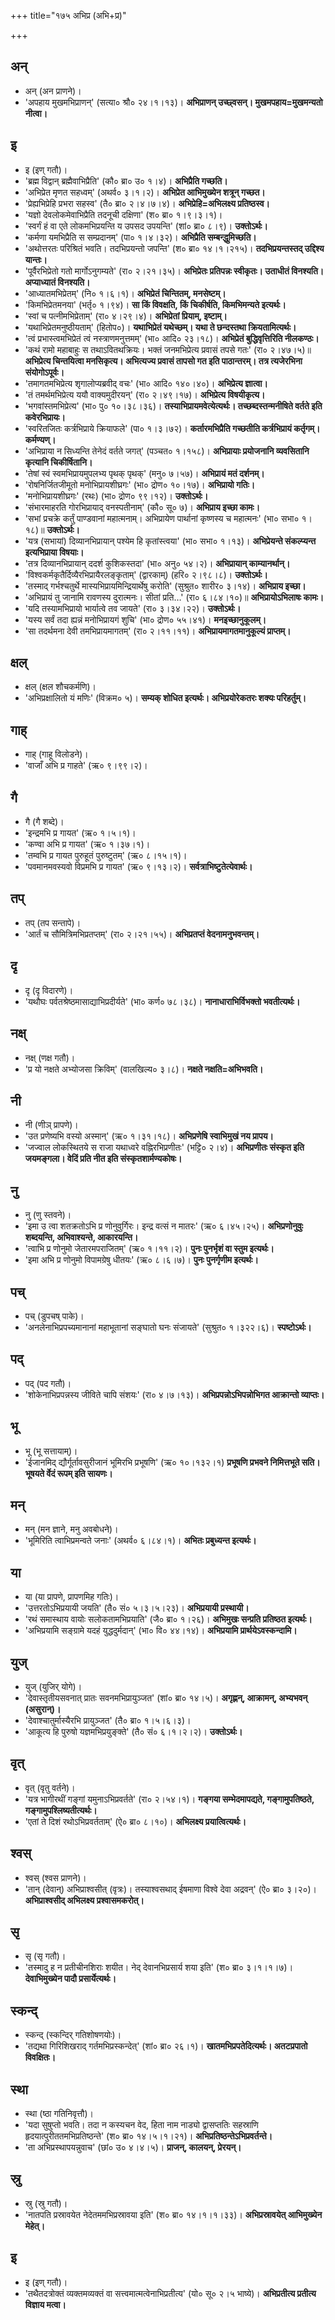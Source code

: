 +++
title="१७५ अभिप्र (अभि+प्र)"

+++

## अन्
- अन् (अन प्राणने)।
- 'अपहाय मुखमभिप्राणन्' (सत्या० श्रौ० २४।१।१३)। **अभिप्राणन् उच्छ्वसन्। मुखमपहाय=मुखमन्यतो नीत्वा।**

##  इ
- इ (इण् गतौ)।
- 'ब्रह्म विद्वान् ब्रह्मैवाभिप्रैति' (कौ० ब्रा० उ० १।४)। **अभिप्रैति गच्छति।**
- 'अभिप्रेत मृणत सहध्वम्' (अथर्व० ३।१।२)। **अभिप्रेत आभिमुख्येन शत्रून् गच्छत।**
- 'प्रेह्यभिप्रेहि प्रभरा सहस्व' (तै० ब्रा० २।४।७।४)। **अभिप्रेहि=अभिलक्ष्य प्रतिष्ठस्व।**
- 'यज्ञो देवलोकमेवाभिप्रैति तदनूची दक्षिणा' (श० ब्रा० १।९।३।१)।
- 'स्वर्गं हं वा एते लोकमभिप्रयन्ति य उपसद उपयन्ति' (शां० ब्रा० ८।९)। **उक्तोऽर्थः।**
- 'कर्मणा यमभिप्रैति स सम्प्रदानम्' (पा० १।४।३२)। **अभिप्रैति सम्बन्द्धुमिच्छति।**
- 'अथोत्तरतः परिश्रितं भवति। तदभिप्रयन्तो जपन्ति' (श० ब्रा० १४।१।२१५)। **तदभिप्रयन्तस्तद् उद्दिश्य यान्तः।**
- 'पूर्वैरभिप्रेतो गतो मार्गोऽनुगम्यते' (रा० २।२१।३५)। **अभिप्रेतः प्रतिपन्नः स्वीकृतः। उताधीतं विनश्यति। अप्याध्यातं विनश्यति।**
- 'आध्यातमभिप्रेतम्' (नि० १।६।१)। **अभिप्रेतं चिन्तितम्, मनसेष्टम्।**
- 'किमभिप्रेतमनया' (भर्तृ० १।९४)। **सा किं विवक्षति, किं चिकीर्षति, किमभिमन्यते इत्यर्थः।**
- 'स्वां च पत्नीमभिप्रेताम्' (रा० ४।२९।४)। **अभिप्रेतां प्रियाम्, इष्टाम्।**
- 'यथाभिप्रेतमनुष्ठीयताम्' (हितोप०)। **यथाभिप्रेतं यथेच्छम्। यथा ते छन्दस्तथा क्रियतामित्यर्थः।**
- 'त्वं प्रभास्त्वमभिप्रेतं त्वं नस्त्राणमनुत्तमम्' (भा० आदि० २३।१८)। **अभिप्रेतं बुद्धिवृत्तिरिति नीलकण्ठः।**
- 'कथं रामो महाबाहुः स तथाऽवितथक्रियः। भक्तं जनमभिप्रेत्य प्रवासं तपसे गतः' (रा० २।४७।५)॥ **अभिप्रेत्य चिन्तयित्वा मनसिकृत्य। अभित्यज्य प्रवासं तापसो गत इति पाठान्तरम्। तत्र त्यजेरभिना संयोगोऽपूर्वः।**
- 'तमागतमभिप्रेत्य शृगालोप्यब्रवीद् वचः' (भा० आदि० १४०।४०)। **अभिप्रेत्य ज्ञात्वा।**
- 'तं तमर्थमभिप्रेत्य ययौ वाक्यमुदीरयन्' (रा० २।४९।१७)। **अभिप्रेत्य विषयीकृत्य।**
- 'भगवांस्तमभिप्रेत्य' (भा० पु० १०।३८।३६)। **तस्याभिप्रायमवेत्येत्यर्थः। तच्छब्दस्तन्मनीषिते वर्तते इति कवेरभिप्रायः।**
- 'स्वरितजितः कर्त्रभिप्राये क्रियाफले' (पा० १।३।७२)। **कर्तारमभिप्रैति गच्छतीति कर्त्रभिप्रायं कर्तृगम्। कर्मण्यण्।**
- 'अभिप्राया न सिध्यन्ति तेनेदं वर्तते जगत्' (पञ्चत० १।१५८)। **अभिप्रायाः प्रयोजनानि व्यवसितानि कृत्यानि चिकीर्षितानि।**
- 'तेषां स्वं स्वमभिप्रायमुपलभ्य पृथक् पृथक्' (मनु० ७।५७)। **अभिप्रायं मतं दर्शनम्।**
- 'रोषनिर्जितजीमूतो मनोभिप्रायशीघ्रगः' (भा० द्रोण० १०।१७)। **अभिप्रायो गतिः।**
- 'मनोभिप्रायशीघ्रगः' (रथः) (भा० द्रोण० ९९।१२)। **उक्तोऽर्थः।**
- 'संभारमाहरति गोरभिप्रायाद् वनस्पतीनाम्' (कौ० सू० ७)। **अभिप्राय इच्छा कामः।**
- 'सभां प्रचक्रे कर्तुं पाण्डवानां महात्मनाम्। अभिप्रायेण पार्थानां कृष्णस्य च महात्मनः' (भा० सभा० १।१८)॥ **उक्तोऽर्थः।**
- 'यत्र (सभायां) दिव्यानभिप्रायान् पश्येम हि कृतांस्त्वया' (भा० सभा० १।१३)। **अभिप्रेयन्ते संकल्प्यन्त इत्यभिप्राया विषयाः।**
- 'तत्र दिव्यानभिप्रायान् ददर्श कुशिकस्तदा' (भा० अनु० ५४।२)। **अभिप्रायान् काम्यानर्थान्।**
- 'विश्वकर्मकृतैर्दिव्यैरभिप्रायैरलङ्कृताम्' (द्वारकाम्) (हरि० २।९८।८)। **उक्तोऽर्थः।**
- 'तस्माद् गर्भश्चतुर्थे मास्यभिप्रायमिन्द्रियार्थेषु करोति' (सुश्रुत० शारीर० ३।१४)। **अभिप्राय इच्छा।**
- 'अभिप्रायं तु जानामि रावणस्य दुरात्मनः। सीतां प्रति…' (रा० ६।८४।१०)॥ **अभिप्रायोऽभिलाषः कामः।**
- 'यदि तस्यामभिप्रायो भार्यात्वे तव जायते' (रा० ३।३४।२२)। **उक्तोऽर्थः।**
- 'यस्य सर्वं तदा ह्यन्नं मनोभिप्रायगं शुचि' (भा० द्रोण० ५५।४१)। **मनइच्छानुकूलम्।**
- 'सा तदर्थमना देवी तमभिप्रायमागतम्' (रा० २।११।११)। **अभिप्रायमागतमानुकूल्यं प्राप्तम्।**

## क्षल्
- क्षल् (क्षल शौचकर्मणि)।
- 'अभिप्रक्षालितो यं मणिः' (विक्रम० ५)। **सम्यक् शोधित इत्यर्थः। अभिप्रयोरेकतरः शक्यः परिहर्तुम्।**

## गाह्
- गाह् (गाहू विलोडने)।
- 'वाजाँ अभि प्र गाहते' (ऋ० ९।९९।२)।

## गै
- गै (गै शब्दे)।
- 'इन्द्रमभि प्र गायत' (ऋ० १।५।१)।
- 'कण्वा अभि प्र गायत' (ऋ० १।३७।१)।
- 'तम्वभि प्र गायत पुरुहूतं पुरुष्टुतम्' (ऋ० ८।१५।१)।
- 'पवमानमवस्यवो विप्रमभि प्र गायत' (ऋ० ९।१३।२)। **सर्वत्राभिष्टुतेत्येवार्थः।**

## तप्
- तप् (तप सन्तापे)।
- 'आर्तं च सौमित्रिमभिप्रतप्तम्' (रा० २।२१।५५)। **अभिप्रतप्तं वेदनामनुभवन्तम्।**

## दृ
- दृ (दृ विदारणे)।
- 'यथौघः पर्वतश्रेष्ठमासाद्याभिप्रदीर्यते' (भा० कर्ण० ७८।३८)। **नानाधाराभिर्विभक्तो भवतीत्यर्थः।**

## नक्ष्
- नक्ष् (णक्ष गतौ)।
- 'प्र यो नक्षते अभ्योजसा क्रिविम्' (वालखिल्य० ३।८)। **नक्षते नक्षति=अभिभवति।**

## नी
- नी (णीञ् प्रापणे)।
- 'उत प्रणेष्यभि वस्यो अस्मान्' (ऋ० १।३१।१८)। **अभिप्रणेषि स्वाभिमुखं नय प्रापय।**
- 'जज्वाल लोकस्थितये स राजा यथाध्वरे वह्निरभिप्रणीतः' (भट्टि० २।४)। **अभिप्रणीतः संस्कृत इति जयमङ्गला। वेदिं प्रति नीत इति संस्कृतशार्मण्यकोषः।**

## नु
- नु (णु स्तवने)।
- 'इमा उ त्वा शतक्रतोऽभि प्र णोनुवुर्गिरः। इन्द्र वत्सं न मातरः' (ऋ० ६।४५।२५)। **अभिप्रणोनुवुः शब्दयन्ति, अभिवाश्यन्ते, आकारयन्ति।**
- 'त्वाभि प्र णोनुमो जेतारमपराजितम्' (ऋ० १।११।२)। **पुनः पुनर्भृशं वा स्तुम इत्यर्थः।**
- 'इमा अभि प्र णोनुमो विपामग्रेषु धीतयः' (ऋ० ८।६।७)। **पुनः पुनर्गृणीम इत्यर्थः।**

## पच्
- पच् (डुपचष् पाके)।
- 'अनलेनाभिप्रपच्यमानानां महाभूतानां सङ्घातो घनः संजायते' (सुश्रुत० १।३२२।६)। **स्पष्टोऽर्थः।**

## पद्
- पद् (पद गतौ)।
- 'शोकेनाभिप्रपन्नस्य जीविते चापि संशयः' (रा० ४।७।१३)। **अभिप्रपन्नोऽभिपन्नोभिगत आक्रान्तो व्याप्तः।**

## भू
- भू (भू सत्तायाम्)।
- 'ईजानमिद् द्यौर्गूर्तावसुरीजानं भूमिरभि प्रभूषणि' (ऋ० १०।१३२।१) **प्रभूषणि प्रभवने निमित्तभूते सति। भूषयते र्वेदं रूपम् इति सायणः।**

## मन्
- मन् (मन ज्ञाने, मनु अवबोधने)।
- 'भूमिरिति त्वाभिप्रमन्वते जनाः' (अथर्व० ६।८४।१)। **अभितः प्रबुध्यन्त इत्यर्थः।**

## या
- या (या प्रापणे, प्रापणमिह गतिः)।
- 'उत्तरतोऽभिप्रयायी जयति' (तै० सं० ५।३।५।२३)। **अभिप्रयायी प्रस्थायी।**
- 'रथं समास्थाय वायोः सलोकतामभिप्रयाति' (जै० ब्रा० १।२६)। **अभिमुखः सन्प्रति प्रतिष्ठत इत्यर्थः।**
- 'अभिप्रयामि सङ्ग्रामे यदहं युद्धदुर्मदान्' (भा० वि० ४४।१४)। **अभिप्रयामि प्रार्थयेऽवस्कन्दामि।**

## युज्
- युज् (युजिर् योगे)।
- 'देवास्तृतीयसवनात् प्रातः सवनमभिप्रायुञ्जत' (शां० ब्रा० १४।५)। **अगृह्णन्, आक्रामन्, अभ्यभवन् (असुरान्)।**
- 'देवाश्चातुर्मास्यैरभि प्रायुञ्जत' (तै० ब्रा० १।५।६।३)।
- 'आकूत्य हि पुरुषो यज्ञमभिप्रयुङ्क्ते' (तै० सं० ६।१।२।२)। **उक्तोऽर्थः।**

## वृत्
- वृत् (वृतु वर्तने)।
- 'यत्र भागीरथीं गङ्गां यमुनाऽभिप्रवर्तते' (रा० २।५४।१)। **गङ्गया सम्भेदमापद्यते, गङ्गामुपतिष्ठते, गङ्गामुपश्लिष्यतीत्यर्थः।**
- 'एतां ते दिशं रथोऽभिप्रवर्तताम्' (ऐ० ब्रा० ८।१०)। **अभिलक्ष्य प्रयात्वित्यर्थः।**

## श्वस्
- श्वस् (श्वस प्राणने)।
- 'तान् (देवान्) अभिप्राश्वसीत् (वृत्रः)। तस्याश्वसथाद् ईषमाणा विश्वे देवा अद्रवन्' (ऐ० ब्रा० ३।२०)। **अभिप्राश्वसीद् अभिलक्ष्य प्रश्वासमकरोत्।**

## सृ
- सृ (सृ गतौ)।
- 'तस्मादु ह न प्रतीचीनशिराः शयीत। नेद् देवानभिप्रसार्य शया इति' (श० ब्रा० ३।१।१।७)। **देवाभिमुख्येन पादौ प्रसार्येत्यर्थः।**

## स्कन्द्
- स्कन्द् (स्कन्दिर् गतिशोषणयोः)।
- 'तद्यथा गिरिशिखराद् गर्तमभिप्रस्कन्देत्' (शां० ब्रा० २६।१)। **खातमभिप्रपतेदित्यर्थः। अतटप्रपातो विवक्षितः।**

## स्था
- स्था (ष्ठा गतिनिवृत्तौ)।
- 'यदा सुषुप्तो भवति। तदा न कस्यचन वेद, हिता नाम नाड्यो द्वासप्ततिः सहस्राणि हृदयात्पुरीततमभिप्रतिष्ठन्ते' (श० ब्रा० १४।५।१।२१)। **अभिप्रतिष्ठन्तेऽभिप्रवर्तन्ते।**
- 'ता अभिप्रस्थापयन्नुवाच' (छां० उ० ४।४।५)। **प्राजन्, कालयन्, प्रेरयन्।**

## स्रु
- स्रु (स्रु गतौ)।
- 'नातपति प्रस्रावयेत नेदेतममभिप्रस्रावया इति' (श० ब्रा० १४।१।१।३३)। **अभिप्रस्रावयेत् आभिमुख्येन मेहेत्।**

## इ
- इ (इण् गतौ)।
- 'तथैतदत्रोक्तं व्यक्तमव्यक्तं वा सत्त्वमात्मत्वेनाभिप्रतीत्य' (यो० सू० २।५ भाष्ये)। **अभिप्रतीत्य प्रतीत्य विज्ञाय मत्वा।**

